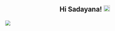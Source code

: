 <h2 align="center">Hi Sadayana! <img src="https://media.giphy.com/media/hvRJCLFzcasrR4ia7z/giphy.gif" width="20"></h2>


###
![](https://github-readme-stats.vercel.app/api/top-langs/?username=keithv0&theme=merko&hide_border=true&include_all_commits=false&count_private=false&layout=compact)
<!-- Proudly created with GPRM ( https://gprm.itsvg.in ) -->
